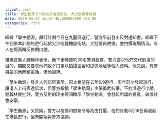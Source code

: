 ```yaml
---
layout: post
title: 學生動源下午到尖沙咀設街站　大批防暴警戒備
date: 2020-06-07 16:07:40.000000000 +08:00
categories: rthk
---
```


組織「學生動源」原訂計劃今日在九龍區遊行，警方早前發出反對通知書。組織下午到原本計劃的遊行起點尖沙咀鐘樓設街站，大批警員戒備，並拍攝現場情況。有人在場高叫反修例口號。

組織召集人鍾翰林表示，他下車時遭約30名警員截查，警方要求他們交代到場的目的，期間又要求他們脫下口罩以拍攝面容和提供地址等個人資料。他又說，有警員要求他解鎖電話，但他拒絕。

「學生動源」發言人何諾恆表示，原本希望在去年6.9遊行一周年前夕發起遊行，讓港人上街表達訴求，但警方指稱「學生動源」主張勇武抗爭，不批准遊行申請。鍾翰林就批評，警方反對的理由等同暗示「學生動源」會發起所謂的暴亂，破壞社會安寧。 

「學生動源」又質疑，警方以疫情和限聚令等為由打壓，他們計劃6月16日再發起在港島遊行，但未開始與警方協調。
